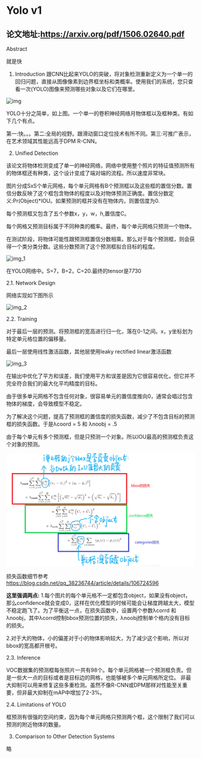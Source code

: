 # Yolo v1

## 论文地址:https://arxiv.org/pdf/1506.02640.pdf

Abstract

就是快

1. Introduction
   跟CNN比起来YOLO的突破，将对象检测重新定义为一个单一的回归问题，直接从图像像素到边界框坐标和类概率。使用我们的系统，您只查看一次(YOLO)图像来预测哪些对象以及它们在哪里。

![img](https://user-images.githubusercontent.com/28073374/137624985-d45ef8e4-3004-49f9-8358-86cf1992d7c0.png)


YOLO十分之简单，如上图。一个单一的卷积神经网络月物体框以及框种类。有如下几个有点。

第一:快。。。第二:全局的视野。跟滑动窗口定位技术有所不同。第三:可推广表示，在艺术领域其性能远高于DPM R-CNN。

2. Unified Detection

该论文将物体检测变成了单一的神经网络，网络中使用整个照片的特征值预测所有的物体框还有种类，这个设计变成了端对端的流程。所以速度非常块。

图片分成SxS个单元网格，每个单元网格有B个预测框以及这些框的置信分数。置信分数反映了这个框包含物体的程度以及对物体预测正确度。置信分数定义:Pr(Object)*IOU。如果预测的框并没有在物体内，则置信度为0.

每个预测框又包含了五个参数x，y，w，h,置信度C。

每个网格又预测目标属于不同种类的概率。最终，每个单元网格只预测一个物体。

在测试阶段，将物体可能性跟预测框置信分数相乘。那么对于每个预测框，则会获得一个类分类分数。这些分数预测了这个预测框拟合目标的程度。

![img_1](https://user-images.githubusercontent.com/28073374/137624993-22e2b032-1bdf-4cb2-a6d0-2919f60bd4e7.png)


在YOLO网络中。S=7，B=2，C=20.最终的tensor是7*7*30

2.1. Network Design

网络实现如下图所示

![img_2](https://user-images.githubusercontent.com/28073374/137625001-bfdf4aac-ddb4-4a37-a76f-fd7c87747987.png)


2.2. Training

对于最后一层的预测。将预测框的宽高进行归一化，落在0-1之间。x，y坐标划为特定单元格位置的偏移量。

最后一层使用线性激活函数，其他层使用leaky rectified linear激活函数


![img_3](https://user-images.githubusercontent.com/28073374/137625006-4394007c-43db-4e01-a465-b85d6c3aaaf4.png)


在输出中优化了平方和误差，我们使用平方和误差是因为它很容易优化，但它并不完全符合我们的最大化平均精度的目标。

由于很多单元网格不包含任何对象，很容易单元的置信度推向0，通常会唱过包含物体的梯度，会导致模型不稳定。

为了解决这个问题，提高了预测框的置信度的损失函数，减少了不包含目标的预测框的损失函数。于是λcoord = 5 和 λnoobj = .5

由于每个单元有多个预测框，但是只预测一个对象。所以IOU最高的预测框负责这个对象的预测。

![img_5.png](./assets/img_5.png)

损失函数细节参考 https://blog.csdn.net/qq_38236744/article/details/106724596

**这里强调两点:**
1.每个图片的每个单元格不一定都包含object，如果没有object，那么confidence就会变成0，这样在优化模型的时候可能会让梯度跨越太大，模型不稳定跑飞了。为了平衡这一点，在损失函数中，设置两个参数λcorrd
和λnoobj，其中λcorrd控制bbox预测位置的损失，λnoobj控制单个格内没有目标的损失。

2.对于大的物体，小的偏差对于小的物体影响较大，为了减少这个影响，所以对bbox的宽高都开根号。

2.3. Inference

VOC数据集的预测框每张照片一共有98个。每个单元网格被一个预测框负责。但是一些大一点的目标或者是目标边的网格，也能够被多个单元网格所定位。
非最大抑制可以用来修复这些多重检测。虽然不像R-CNN或DPM那样对性能至关重要，但非最大抑制在mAP中增加了2-3%。

2.4. Limitations of YOLO

框预测有很强的空间约束，因为每个单元网格只预测两个框，这个限制了我们可以预测的附近物体的数量。

3. Comparison to Other Detection Systems

略
